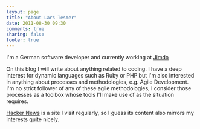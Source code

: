 ```yaml
---
layout: page
title: "About Lars Tesmer"
date: 2011-08-30 09:30
comments: true
sharing: false
footer: true
---
```

I'm a German software developer and currently working at [Jimdo](http://www.jimdo.de/)

On this blog I will write about anything related to coding. I have a deep interest for dynamic languages such as Ruby or PHP but I'm also interested in anything about processes and methodologies, e.g. Agile Development.  
I'm no strict follower of any of these agile methodologies, I consider those processes as a toolbox whose tools I'll make use of as the situation requires.

[Hacker News](http://news.ycombinator.com) is a site I visit regularly, so I guess its content also mirrors my interests quite nicely.

